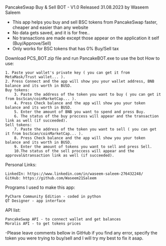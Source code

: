 PancakeSwap Buy & Sell BOT - V1.0 Released 31.08.2023 by Waseem Saleem


- This app helps you buy and sell BSC tokens from PancakeSwap faster, cheaper and easier than any website
- No data gets saved, and it is for free.. 
- No transactions are made except those appear on the application it self (Buy/Approve/Sell)
- Only works for BSC tokens that has 0% Buy/Sell tax 

Download PCS_BOT.zip file and run PancakeBOT.exe to use the bot
How to use:

	1. Paste your wallet's private key ( you can get it from MetaMask/Trust wallet... ).
	2. Press Connect and the app will show you your wallet address, BNB balance and its worth in BUSD.
	Buy tokens:
		3. Paste the address of the token you want to buy ( you can get it from bscScan/coinMarketCap... ).
		4. Press Check balance and the app will show you your token balance and its worth in BUSD.
		5. Enter the amount of BNB you want to spend and press Buy.
		6. The status of the buy proccess will appear and the transaction link as well (if succeeded).
	Sell tokens:
		7. Paste the address of the token you want to sell ( you can get it from bscScan/coinMarketCap... ).
		8. Press Check balance and the app will show you your token balance and its worth in BUSD.
		9. Enter the amount of tokens you want to sell and press Sell.
		10.The status of the sell proccess will appear and the approval&transaction link as well (if succeeded).


Personal Links:

	LinkedIn: https://www.linkedin.com/in/waseem-saleem-276432248/
	GitHub: https://github.com/Waseem21Saleem

Programs I used to make this app:

	PyCharm Community Edition - coded in python
 	QT Designer - app interface

API list:

	PancakeSwap API - to connect wallet and get balances
 	Moralis API - to get tokens prices

-Please leave comments bellow in GitHub if you find any error, specify the token you were trying to buy/sell and I will try my best to fix it asap.

